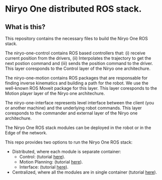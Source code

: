 # Niryo One distributed ROS stack. 

## What is this?

This repository contains the necessary files to build the Niryo One ROS stack.
 
The niryo-one-control contains ROS based controllers that: (i) receive current position from the drivers, (ii) Interpolates the trajectory to get the next postion command and (iii) sends the position command to the driver. This layer coresponds to the Control layer of the Niryo one architechure.   

The niryo-one-motion contains ROS packages that are responsable for finding inverse kinematics and building a path for the robot. We use the well-known ROS Moveit package for this layer. This layer coresponds to the Motion player layer of the Niryo one architechure.   

The niryo-one-interface represents level interface between the client (you or another machine) and the underlying robot commands. This layer coresponds to the commander and external layer of the Niryo one architechure.

The Niryo One ROS stack modules can be deployed in the robot or in the Edge of the network.

This repo provides two options to run the Niryo One ROS stack:
- Distributed, where each module is separate container:
    - Control: (tutorial [here](./niryo-one-control/)).
    - Motion Planning: (tutorial [here](./digital-twin-service/niryo-one-stack/niryo-one-motion/)).
    - Interface: (tutorial [here](./digital-twin-service/niryo-one-stack/niryo-one-interface/README.md)).
- Centralized, where all the modules are in single container (tutorial [here](./digital-twin-service/niryo-one-stack/niryo-one-stack/README.md)).

